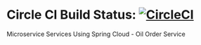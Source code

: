 # Circle CI Build Status: [![CircleCI](https://circleci.com/gh/crpdev/mssc-oil-order-service.svg?style=svg)](https://circleci.com/gh/crpdev/mssc-oil-order-service)

Microservice Services Using Spring Cloud - Oil Order Service
